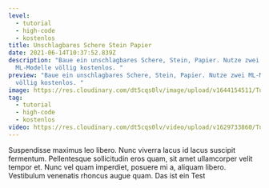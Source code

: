 ```yaml
---
level:
  - tutorial
  - high-code
  - kostenlos
title: Unschlagbares Schere Stein Papier
date: 2021-06-14T10:37:52.839Z
description: "Baue ein unschlagbares Schere, Stein, Papier. Nutze zwei
  ML-Modelle völlig kostenlos. "
preview: "Baue ein unschlagbares Schere, Stein, Papier. Nutze zwei ML-Modelle
  völlig kostenlos. "
image: https://res.cloudinary.com/dt5cqs0lv/image/upload/v1644154511/Tutorials/Screenshot_2022-02-06_at_14-33-01_Zoom_Background_3000_-_HD_720p_ejhluz_mp4_tbcwap.png
tag:
  - tutorial
  - high-code
  - kostenlos
video: https://res.cloudinary.com/dt5cqs0lv/video/upload/v1629733860/Tutorials/Zoom_Background_3000_-_HD_720p_ejhluz.mp4
---
```


Suspendisse maximus leo libero. Nunc viverra lacus id lacus suscipit fermentum. Pellentesque sollicitudin eros quam, sit amet ullamcorper velit tempor et. Nunc vel quam imperdiet, posuere mi a, aliquam libero. Vestibulum venenatis rhoncus augue quam. Das ist ein Test
